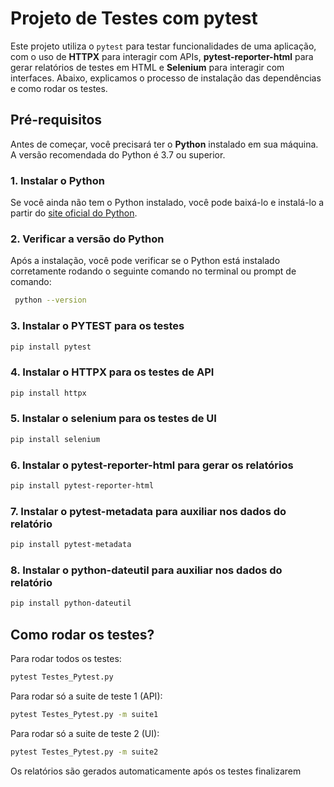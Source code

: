 # Projeto de Testes com pytest

Este projeto utiliza o `pytest` para testar funcionalidades de uma aplicação, com o uso de **HTTPX** para interagir com APIs, **pytest-reporter-html** para gerar relatórios de testes em HTML e **Selenium** para interagir com interfaces. Abaixo, explicamos o processo de instalação das dependências e como rodar os testes.

## Pré-requisitos

Antes de começar, você precisará ter o **Python** instalado em sua máquina. A versão recomendada do Python é 3.7 ou superior.

### 1. Instalar o Python

Se você ainda não tem o Python instalado, você pode baixá-lo e instalá-lo a partir do [site oficial do Python](https://www.python.org/downloads/).

### 2. Verificar a versão do Python

Após a instalação, você pode verificar se o Python está instalado corretamente rodando o seguinte comando no terminal ou prompt de comando:

```bash
 python --version
```

### 3. Instalar o PYTEST para os testes
```bash
pip install pytest
```

### 4. Instalar o HTTPX para os testes de API
```bash
pip install httpx
```

### 5. Instalar o selenium para os testes de UI
```bash
pip install selenium
```

### 6. Instalar o pytest-reporter-html para gerar os relatórios
```bash
pip install pytest-reporter-html
```
### 7. Instalar o pytest-metadata para auxiliar nos dados do relatório
```bash
pip install pytest-metadata
```
### 8. Instalar o python-dateutil para auxiliar nos dados do relatório
```bash
pip install python-dateutil
```

## Como rodar os testes?
Para rodar todos os testes:
```bash
pytest Testes_Pytest.py
```
Para rodar só a suite de teste 1 (API):
```bash
pytest Testes_Pytest.py -m suite1
```
Para rodar só a suite de teste 2 (UI):
```bash
pytest Testes_Pytest.py -m suite2
```

Os relatórios são gerados automaticamente após os testes finalizarem
